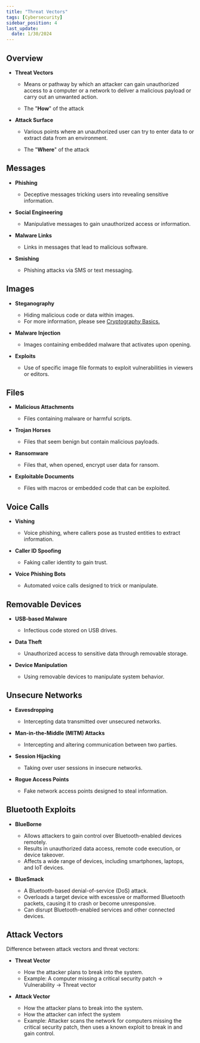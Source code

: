 ```yaml
---
title: "Threat Vectors"
tags: [Cybersecurity]
sidebar_position: 4
last_update:
  date: 1/30/2024
---
```


    
## Overview

- **Threat Vectors**

    - Means or pathway by which an attacker can gain unauthorized access to a computer or a network to deliver a malicious payload or carry out an unwanted action.

    - The "**How**" of the attack

- **Attack Surface** 

    - Various points where an unauthorized user can try to enter data to or extract data from an environment.

    - The "**Where**" of the attack

## Messages 

- **Phishing** 
    - Deceptive messages tricking users into revealing sensitive information.

- **Social Engineering** 
    - Manipulative messages to gain unauthorized access or information.

- **Malware Links** 
    - Links in messages that lead to malicious software.

- **Smishing** 
    - Phishing attacks via SMS or text messaging.
    

## Images 

- **Steganography** 
    - Hiding malicious code or data within images.
    - For more information, please see [Cryptography Basics.](/docs/005-Cryptography/001-Cryptography-Basics.md#steganography)

- **Malware Injection** 
    - Images containing embedded malware that activates upon opening.

- **Exploits** 
    - Use of specific image file formats to exploit vulnerabilities in viewers or editors.


## Files

- **Malicious Attachments** 
    - Files containing malware or harmful scripts.

- **Trojan Horses** 
    - Files that seem benign but contain malicious payloads.

- **Ransomware** 
    - Files that, when opened, encrypt user data for ransom.

- **Exploitable Documents** 
    - Files with macros or embedded code that can be exploited.


## Voice Calls

- **Vishing** 
    - Voice phishing, where callers pose as trusted entities to extract information.

- **Caller ID Spoofing** 
    - Faking caller identity to gain trust.

- **Voice Phishing Bots** 
    - Automated voice calls designed to trick or manipulate.


## Removable Devices

- **USB-based Malware** 
    - Infectious code stored on USB drives.

- **Data Theft** 
    - Unauthorized access to sensitive data through removable storage.

- **Device Manipulation** 
    - Using removable devices to manipulate system behavior.


## Unsecure Networks

- **Eavesdropping** 
    - Intercepting data transmitted over unsecured networks.

- **Man-in-the-Middle (MITM) Attacks** 
    - Intercepting and altering communication between two parties.

- **Session Hijacking** 
    - Taking over user sessions in insecure networks.

- **Rogue Access Points** 
    - Fake network access points designed to steal information.


## Bluetooth Exploits 

- **BlueBorne** 

    - Allows attackers to gain control over Bluetooth-enabled devices remotely.
    - Results in unauthorized data access, remote code execution, or device takeover.
    - Affects a wide range of devices, including smartphones, laptops, and IoT devices.

- **BlueSmack** 

    - A Bluetooth-based denial-of-service (DoS) attack.
    - Overloads a target device with excessive or malformed Bluetooth packets, causing it to crash or become unresponsive.
    - Can disrupt Bluetooth-enabled services and other connected devices.

## Attack Vectors 

Difference between attack vectors and threat vectors:

- **Threat Vector**

    - How the attacker plans to break into the system.
    - Example: A computer missing a critical security patch -> Vulnerability -> Threat vector

- **Attack Vector**

    - How the attacker plans to break into the system.
    - How the attacker can infect the system
    - Example: Attacker scans the network for computers missing the critical security patch, then uses a known exploit to break in and gain control.



